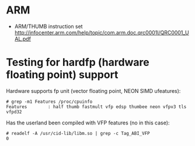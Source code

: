 # ARM
- ARM/THUMB instruction set
  http://infocenter.arm.com/help/topic/com.arm.doc.qrc0001l/QRC0001_UAL.pdf

# Testing for hardfp (hardware floating point) support
Hardware supports fp unit (vector floating point, NEON SIMD ufeatures):

    # grep -m1 Features /proc/cpuinfo
    Features        : half thumb fastmult vfp edsp thumbee neon vfpv3 tls vfpd32

Has the userland been compiled with VFP features (no in this case):

    # readelf -A /usr/cid-lib/libm.so | grep -c Tag_ABI_VFP
    0
